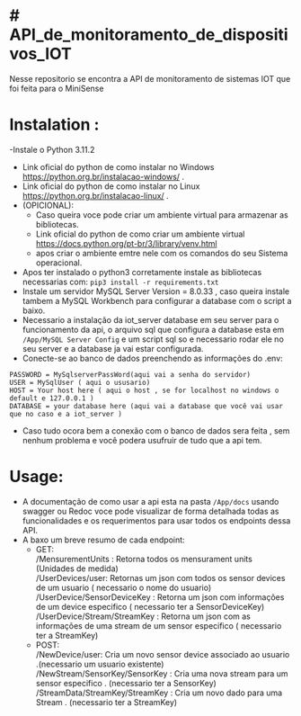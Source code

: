 # # API_de_monitoramento_de_dispositivos_IOT
Nesse repositorio se encontra a API de monitoramento de sistemas IOT que foi feita para o MiniSense

# Instalation :
-Instale o Python 3.11.2
- Link oficial do python de como instalar no Windows <a>https://python.org.br/instalacao-windows/</a> .
- Link oficial do python de como instalar no Linux <a>https://python.org.br/instalacao-linux/</a> .
- (OPICIONAL):
  - Caso queira voce pode criar um ambiente virtual para armazenar as bibliotecas.
  - Link oficial do python de como criar um ambiente virtual <a>https://docs.python.org/pt-br/3/library/venv.html</a>
  - apos criar o ambiente emtre nele com os comandos do seu Sistema operacional.
- Apos ter instalado o python3 corretamente instale as bibliotecas necessarias com:
`pip3 install -r requirements.txt`
- Instale um servidor MySQL Server Version = 8.0.33 , caso queira instale tambem a MySQL Workbench para configurar a database com o script a baixo.
- Necessario a instalação da iot_server database em seu server para o funcionamento da api, o arquivo sql que configura a database esta em `/App/MySQL Server Config` e um script sql so e necessario rodar ele no seu server e a database ja vai estar configurada.
- Conecte-se ao banco de dados preenchendo as informações do .env:
```
PASSWORD = MySqlserverPassWord(aqui vai a senha do servidor)
USER = MySqlUser ( aqui o ususario)
HOST = Your host here ( aqui o host , se for localhost no windows o default e 127.0.0.1 )
DATABASE = your database here (aqui vai a database que você vai usar que no caso e a iot_server )
```
- Caso tudo ocora bem a conexão com o banco de dados sera feita , sem nenhum problema e você podera usufruir de tudo que a api tem.

# Usage:
- A documentação de como usar a api esta na pasta `/App/docs` usando swagger ou Redoc voce pode visualizar de forma detalhada todas as funcionalidades e os requerimentos para usar todos os endpoints dessa API.
- A baxo um breve resumo de cada endpoint:
  - GET:<br>
    /MensurementUnits : Retorna todos os  mensurament units (Unidades de medida)<br>
    /UserDevices/user: Retornas um json com todos os sensor devices de um usuario ( necessario o nome do usuario)<br>
    /UserDevice/SensorDeviceKey : Retorna um json com informações de um device especifico ( necessario ter a SensorDeviceKey)<br>
    /UserDevice/Stream/StreamKey : Retorna um json com as informações de uma stream de um sensor especifico ( necessario ter a StreamKey)<br>
  - POST:<br>
    /NewDevice/user: Cria um novo sensor device associado ao usuario .(necessario um usuario existente)<br>
    /NewStream/SensorKey/SensorKey : Cria uma nova stream para um sensor especifico . (necessario ter a SensorKey)<br>
    /StreamData/StreamKey/StreamKey : Cria um novo dado para uma Stream . (necessario ter a StreamKey)
    
    
  
